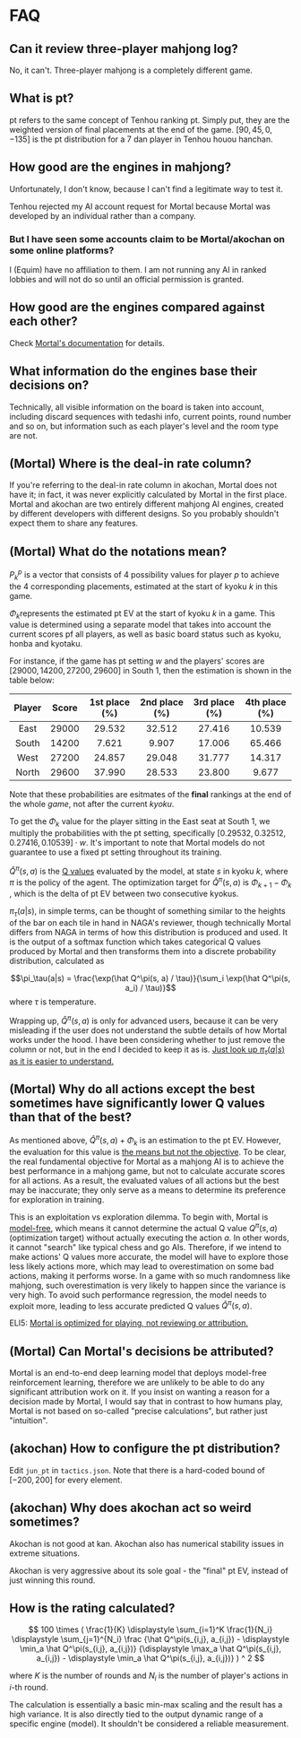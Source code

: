 # FAQ
## Can it review three-player mahjong log?
No, it can't. Three-player mahjong is a completely different game.

## What is pt?
pt refers to the same concept of Tenhou ranking pt. Simply put, they are the weighted version of final placements at the end of the game. $[90,45,0,-135]$ is the pt distribution for a 7 dan player in Tenhou houou hanchan.

## How good are the engines in mahjong?
Unfortunately, I don't know, because I can't find a legitimate way to test it.

Tenhou rejected my AI account request for Mortal because Mortal was developed by an individual rather than a company.

### But I have seen some accounts claim to be Mortal/akochan on some online platforms?
I (Equim) have no affiliation to them. I am not running any AI in ranked lobbies and will not do so until an official permission is granted.

## How good are the engines compared against each other?
Check [Mortal's documentation](https://mortal.ekyu.moe/perf/strength.html#mortal-vs-akochan) for details.

## What information do the engines base their decisions on?
Technically, all visible information on the board is taken into account, including discard sequences with tedashi info, current points, round number and so on, but information such as each player's level and the room type are not.

## (Mortal) Where is the deal-in rate column?
If you're referring to the deal-in rate column in akochan, Mortal does not have it; in fact, it was never explicitly calculated by Mortal in the first place. Mortal and akochan are two entirely different mahjong AI engines, created by different developers with different designs. So you probably shouldn't expect them to share any features.

## (Mortal) What do the notations mean?
$P_k^p$ is a vector that consists of 4 possibility values for player $p$ to achieve the 4 corresponding placements, estimated at the start of kyoku $k$ in this game.

$\Phi_k$​ represents the estimated pt EV at the start of kyoku $k$ in a game. This value is determined using a separate model that takes into account the current scores pf all players, as well as basic board status such as kyoku, honba and kyotaku.

For instance, if the game has pt setting $w$ and the players' scores are $[29000,14200,27200,29600]$ in South 1, then the estimation is shown in the table below:

| Player | Score | 1st place (%) | 2nd place (%) | 3rd place (%) | 4th place (%) |
|:---:|:---:|:---:|:---:|:---:|:---:|
| East | 29000 | 29.532 | 32.512 | 27.416 | 10.539 |
| South | 14200 | 7.621 | 9.907 | 17.006 | 65.466 |
| West | 27200 | 24.857 | 29.048 | 31.777 | 14.317 |
| North | 29600 | 37.990 | 28.533 | 23.800 | 9.677 |

Note that these probabilities are esitmates of the **final** rankings at the end of the whole *game*, not after the current *kyoku*.

To get the $\Phi_k$​ value for the player sitting in the East seat at South 1, we multiply the probabilities with the pt setting, specifically $[0.29532, 0.32512, 0.27416, 0.10539] \cdot w$.
It's important to note that Mortal models do not guarantee to use a fixed pt setting throughout its training.

$\hat Q^\pi(s, a)$ is the [Q values](https://en.wikipedia.org/wiki/Q-learning) evaluated by the model,
at state $s$ in kyoku $k$,
where $\pi$ is the policy of the agent.
The optimization target for $\hat Q^\pi(s, a)$ is
$\Phi_{k+1} - \Phi_k$​, which is the delta of pt EV between two consecutive kyokus.

$\pi_\tau(a|s)$, in simple terms, can be thought of something similar to the heights of the bar on each tile in hand in NAGA's reviewer, though technically Mortal differs from NAGA in terms of how this distribution is produced and used. It is the output of a softmax function which takes categorical Q values produced by Mortal and then transforms them into a discrete probability distribution, calculated as

$$\pi_\tau(a|s) = \frac{\exp(\hat Q^\pi(s, a) / \tau)}{\sum_i \exp(\hat Q^\pi(s, a_i) / \tau)}$$
where $\tau$ is temperature.

Wrapping up, $\hat Q^\pi(s, a)$ is only for advanced users, because it can be very misleading if the user does not understand the subtle details of how Mortal works under the hood. I have been considering whether to just remove the column or not, but in the end I decided to keep it as is. <ins>Just look up $\pi_\tau(a|s)$ as it is easier to understand.</ins>

## (Mortal) Why do all actions except the best sometimes have significantly lower Q values than that of the best?
As mentioned above, $\hat Q^\pi(s, a) + \Phi_k$ is an estimation to the pt EV. However, the evaluation for this value is <ins>the means but not the objective</ins>. To be clear, the real fundamental objective for Mortal as a mahjong AI is to achieve the best performance in a mahjong game, but not to calculate accurate scores for all actions. As a result, the evaluated values of all actions but the best may be inaccurate; they only serve as a means to determine its preference for exploration in training.

This is an exploitation vs exploration dilemma. To begin with, Mortal is [model-free](https://en.wikipedia.org/wiki/Model-free_(reinforcement_learning)), which means it cannot determine the actual Q value $Q^\pi(s, a)$ (optimization target) without actually executing the action $a$. In other words, it cannot "search" like typical chess and go AIs.
Therefore, if we intend to make actions' Q values more accurate, the model will have to explore those less likely actions more, which may lead to overestimation on some bad actions, making it performs worse. In a game with so much randomness like mahjong, such overestimation is very likely to happen since the variance is very high. To avoid such performance regression, the model needs to exploit more, leading to less accurate predicted Q values $\hat Q^\pi(s, a)$.

ELI5: <ins>Mortal is optimized for playing, not reviewing or attribution.</ins>

## (Mortal) Can Mortal's decisions be attributed?
Mortal is an end-to-end deep learning model that deploys model-free reinforcement learning, therefore we are unlikely to be able to do any significant attribution work on it. If you insist on wanting a reason for a decision made by Mortal, I would say that in contrast to how humans play, Mortal is not based on so-called "precise calculations", but rather just "intuition".

## (akochan) How to configure the pt distribution?
Edit `jun_pt` in `tactics.json`. Note that there is a hard-coded bound of $[-200, 200]$ for every element.

## (akochan) Why does akochan act so weird sometimes?
Akochan is not good at kan. Akochan also has numerical stability issues in extreme situations.

Akochan is very aggressive about its sole goal - the "final" pt EV, instead of just winning this round.

## How is the rating calculated?
$$
100 \times (
    \frac{1}{K} \displaystyle \sum_{i=1}^K
    \frac{1}{N_i} \displaystyle \sum_{j=1}^{N_i}
    \frac
    {\hat Q^\pi(s_{i,j}, a_{i,j}) - \displaystyle \min_a \hat Q^\pi(s_{i,j}, a_{i,j})}
    {\displaystyle \max_a \hat Q^\pi(s_{i,j}, a_{i,j}) - \displaystyle \min_a \hat Q^\pi(s_{i,j}, a_{i,j})}
) ^ 2
$$

where $K$ is the number of rounds and $N_i$ is the number of player's actions in $i$-th round.

The calculation is essentially a basic min-max scaling and the result has a high variance. It is also directly tied to the output dynamic range of a specific engine (model). It shouldn't be considered a reliable measurement.
